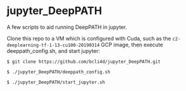 # jupyter_DeepPATH
A few scripts to aid running DeepPATH in jupyter.

Clone this repo to a VM which is configured with Cuda, such as the `c2-deeplearning-tf-1-13-cu100-20190314` GCP image,
then execute deeppath_config.sh, and start jupyter:

 `$ git clone https://github.com/bcli4d/jupyter_DeepPATH.git`

 `$ ./jupyter_DeepPATH/deeppath_config.sh`

 `$ ./jupyter_DeepPATH/start_jupyter.sh`
